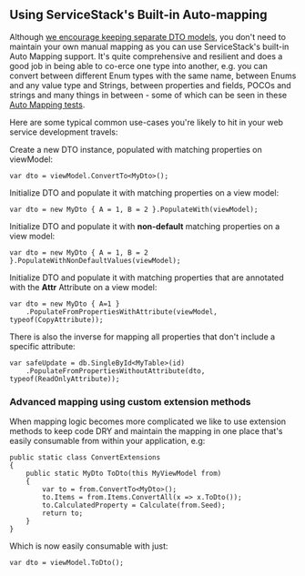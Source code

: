 ## Using ServiceStack's Built-in Auto-mapping

Although [we encourage keeping separate DTO models](http://stackoverflow.com/a/15369736/85785), you don't need to maintain your own manual mapping as you can use ServiceStack's built-in Auto Mapping support. It's quite comprehensive and resilient and does a good job in being able to co-erce one type into another, e.g. you can convert between different Enum types with the same name, between Enums and any value type and Strings, between properties and fields, POCOs and strings and many things in between - some of which can be seen in these [Auto Mapping tests](https://github.com/ServiceStack/ServiceStack.Text/blob/master/tests/ServiceStack.Text.Tests/AutoMappingTests.cs).

Here are some typical common use-cases you're likely to hit in your web service development travels:

Create a new DTO instance, populated with matching properties on viewModel:

    var dto = viewModel.ConvertTo<MyDto>();

Initialize DTO and populate it with matching properties on a view model:

    var dto = new MyDto { A = 1, B = 2 }.PopulateWith(viewModel);

Initialize DTO and populate it with **non-default** matching properties on a view model:

    var dto = new MyDto { A = 1, B = 2 }.PopulateWithNonDefaultValues(viewModel);

Initialize DTO and populate it with matching properties that are annotated with the **Attr** Attribute on a view model:

    var dto = new MyDto { A=1 }
        .PopulateFromPropertiesWithAttribute(viewModel, typeof(CopyAttribute));

There is also the inverse for mapping all properties that don't include a specific attribute:

    var safeUpdate = db.SingleById<MyTable>(id)
        .PopulateFromPropertiesWithoutAttribute(dto, typeof(ReadOnlyAttribute));

### Advanced mapping using custom extension methods

When mapping logic becomes more complicated we like to use extension methods to keep code DRY and maintain the mapping in one place that's easily consumable from within your application, e.g:

    public static class ConvertExtensions
    {
        public static MyDto ToDto(this MyViewModel from)
        {
            var to = from.ConvertTo<MyDto>();
            to.Items = from.Items.ConvertAll(x => x.ToDto());
            to.CalculatedProperty = Calculate(from.Seed);
            return to;
        }
    }

Which is now easily consumable with just:

    var dto = viewModel.ToDto();


  [1]: http://martinfowler.com/eaaCatalog/dataTransferObject.html
  [2]: http://msdn.microsoft.com/en-us/library/ff649585.aspx
  [3]: http://www.palmmedia.de/Blog/2011/8/30/ioc-container-benchmark-performance-comparison
  [4]: https://github.com/ServiceStack/ServiceStack/wiki/Clients-overview
  [5]: http://ayende.com/blog/4769/code-review-guidelines-avoid-inheritance-for-properties
  [6]: https://github.com/AutoMapper/AutoMapper